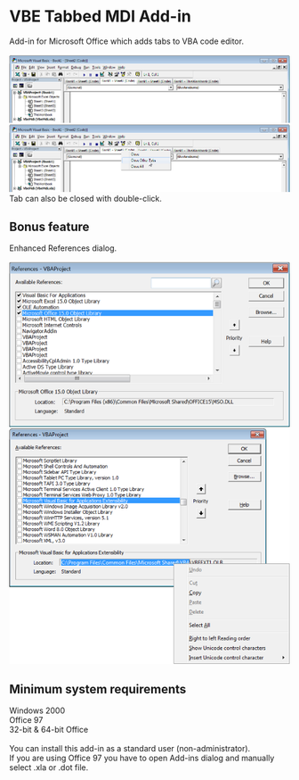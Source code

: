 # VBE Tabbed MDI Add-in
Add-in for Microsoft Office which adds tabs to VBA code editor.<br>
<br>
![alt text](https://github.com/T800G/VBE-Tabbed-MDI-Add-in/blob/master/1.png)<br>
![alt text](https://github.com/T800G/VBE-Tabbed-MDI-Add-in/blob/master/2.png)<br>
Tab can also be closed with double-click.

## Bonus feature
Enhanced References dialog.<br>
<br>
![alt text](https://github.com/T800G/VBE-Tabbed-MDI-Add-in/blob/master/3.png)<br>
![alt text](https://github.com/T800G/VBE-Tabbed-MDI-Add-in/blob/master/4.png)<br>

## Minimum system requirements
Windows 2000<br>
Office 97<br>
32-bit & 64-bit Office<br>
<br>
You can install this add-in as a standard user (non-administrator).<br>
If you are using Office 97 you have to open Add-ins dialog and manually select .xla or .dot file.
